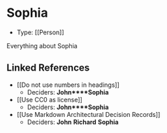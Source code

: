 # Sophia

* Type: [[Person]]

Everything about Sophia


## Linked References

* [[Do not use numbers in headings]]
  * Deciders: **John****Sophia**
* [[Use CC0 as license]]
  * Deciders: **John****Sophia**
* [[Use Markdown Architectural Decision Records]]
  * Deciders: **John** **Richard** **Sophia**
